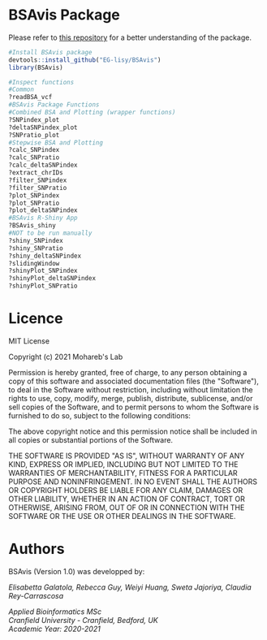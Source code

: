 # BSAvis Package
Please refer to [this repository](https://github.com/FadyMohareb/BSAvis_GP_2020) for a better understanding of the package.

```R
#Install BSAvis package
devtools::install_github("EG-lisy/BSAvis")
library(BSAvis)

#Inspect functions
#Common
?readBSA_vcf 
#BSAvis Package Functions
#Combined BSA and Plotting (wrapper functions)
?SNPindex_plot
?deltaSNPindex_plot  
?SNPratio_plot 
#Stepwise BSA and Plotting
?calc_SNPindex 
?calc_SNPratio 
?calc_deltaSNPindex 
?extract_chrIDs 
?filter_SNPindex 
?filter_SNPratio 
?plot_SNPindex 
?plot_SNPratio 
?plot_deltaSNPindex 
#BSAvis R-Shiny App
?BSAvis_shiny
#NOT to be run manually
?shiny_SNPindex 
?shiny_SNPratio 
?shiny_deltaSNPindex 
?slidingWindow
?shinyPlot_SNPindex 
?shinyPlot_deltaSNPindex 
?shinyPlot_SNPratio
```

# Licence

MIT License

Copyright (c) 2021 Mohareb's Lab

Permission is hereby granted, free of charge, to any person obtaining a copy
of this software and associated documentation files (the "Software"), to deal
in the Software without restriction, including without limitation the rights
to use, copy, modify, merge, publish, distribute, sublicense, and/or sell
copies of the Software, and to permit persons to whom the Software is
furnished to do so, subject to the following conditions:

The above copyright notice and this permission notice shall be included in all
copies or substantial portions of the Software.

THE SOFTWARE IS PROVIDED "AS IS", WITHOUT WARRANTY OF ANY KIND, EXPRESS OR
IMPLIED, INCLUDING BUT NOT LIMITED TO THE WARRANTIES OF MERCHANTABILITY,
FITNESS FOR A PARTICULAR PURPOSE AND NONINFRINGEMENT. IN NO EVENT SHALL THE
AUTHORS OR COPYRIGHT HOLDERS BE LIABLE FOR ANY CLAIM, DAMAGES OR OTHER
LIABILITY, WHETHER IN AN ACTION OF CONTRACT, TORT OR OTHERWISE, ARISING FROM,
OUT OF OR IN CONNECTION WITH THE SOFTWARE OR THE USE OR OTHER DEALINGS IN THE
SOFTWARE.

# Authors

BSAvis (Version 1.0) was developped by:

_Elisabetta Galatola, Rebecca Guy, Weiyi Huang, Sweta Jajoriya, Claudia Rey-Carrascosa_

_Applied Bioinformatics MSc_<br>
_Cranfield University - Cranfield, Bedford, UK_<br>
_Academic Year: 2020-2021_
